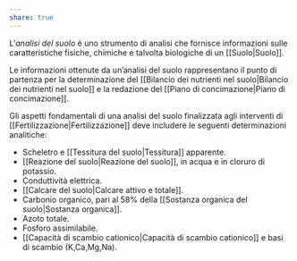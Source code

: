 ```yaml
---
share: true
---
```

L’*analisi del suolo* è uno strumento di analisi che fornisce informazioni sulle caratteristiche fisiche, chimiche e talvolta biologiche di un [[Suolo|Suolo]].

Le informazioni ottenute da un’analisi del suolo rappresentano il punto di partenza per la determinazione del [[Bilancio dei nutrienti nel suolo|Bilancio dei nutrienti nel suolo]] e la redazione del [[Piano di concimazione|Piano di concimazione]].

Gli aspetti fondamentali di una analisi del suolo finalizzata agli interventi di [[Fertilizzazione|Fertilizzazione]] deve includere le seguenti determinazioni analitiche:
- Scheletro e [[Tessitura del suolo|Tessitura]] apparente.
- [[Reazione del suolo|Reazione del suolo]], in acqua e in cloruro di potassio.
- Conduttività elettrica.
- [[Calcare del suolo|Calcare attivo e totale]].
- Carbonio organico, pari al 58% della [[Sostanza organica del suolo|Sostanza organica]].
- Azoto totale.
- Fosforo assimilabile.
- [[Capacità di scambio cationico|Capacità di scambio cationico]] e basi di scambio (K,Ca,Mg,Na).